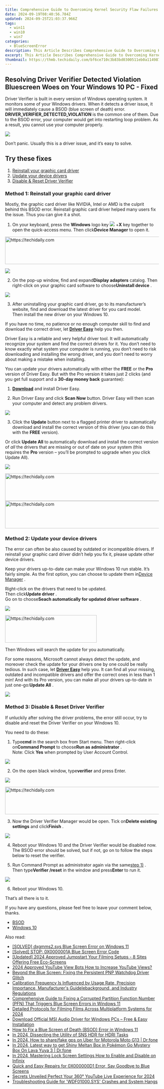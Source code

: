 ```yaml
---
title: Comprehensive Guide to Overcoming Kernel Security Flaw Failures on Windows 10 [Solution Provided]
date: 2024-09-19T08:40:56.784Z
updated: 2024-09-25T21:03:37.966Z
tags:
  - win11
  - win10
  - win7
categories:
  - BlueScreenError
description: This Article Describes Comprehensive Guide to Overcoming Kernel Security Flaw Failures on Windows 10 [Solution Provided]
excerpt: This Article Describes Comprehensive Guide to Overcoming Kernel Security Flaw Failures on Windows 10 [Solution Provided]
thumbnail: https://thmb.techidaily.com/bf6ce710c3b83bd0300511eb0a114987cd6a644274eb54a39fdf9870b6c3de78.jpg
---
```


## Resolving Driver Verifier Detected Violation Bluescreen Woes on Your Windows 10 PC - Fixed

Driver Verifier is built in every version of Windows operating system. It monitors some of your Windows drivers. When it detects a driver issue, it will immediately cause a BSOD (blue screen of death) error. **DRIVER\_VERIFIER\_DETECTED\_VIOLATION** is the common one of them. Due to the BSOD error, your computer would get into restarting loop problem. As a result, you cannot use your computer properly.

![](https://images.drivereasy.com/wp-content/uploads/2017/08/driver-verifier-detected-violation.png)

 Don’t panic. Usually this is a driver issue, and it’s easy to solve.

## Try these fixes

1. [Reinstall your graphic card driver](https://tools.techidaily.com/drivereasy/download/)
2. [Update your device drivers](https://tools.techidaily.com/drivereasy/download/)
3. [Disable & Reset Driver Verifier](https://tools.techidaily.com/drivereasy/download/)

### Method 1: Reinstall your graphic card driver

 Mostly, the graphic card driver like NVIDIA, Intel or AMD is the culprit behind this BSOD error. Reinstall graphic card driver helped many users fix the issue. Thus you can give it a shot.

 1) On your keyboard, press the **Windows** logo key ![](https://images.drivereasy.com/wp-content/uploads/2017/08/win-key.png) +**X** key together to open the quick-access menu. Then click**Device Manager** to open it.

<!-- affiliate ads begin -->
<a href="https://appsumo.8odi.net/c/5597632/2094476/7443" target="_top" id="2094476">
  <img src="//a.impactradius-go.com/display-ad/7443-2094476" border="0" alt="https://techidaily.com" width="728" height="90"/>
</a>
<img height="0" width="0" src="https://appsumo.8odi.net/i/5597632/2094476/7443" style="position:absolute;visibility:hidden;" border="0" />
<!-- affiliate ads end -->

![](https://images.drivereasy.com/wp-content/uploads/2017/08/img_5982977c07674.png)

 2) On the pop-up window, find and expand**Display adapters** catalog. Then right-click on your graphic card software to choose**Uninstall device** .

![](https://images.drivereasy.com/wp-content/uploads/2017/08/img_598299073c0a1.png)

 3) After uninstalling your graphic card driver, go to its manufacturer’s website, find and download the latest driver for you card model.  
 Then install the new driver on your Windows 10.

 If you have no time, no patience or no enough computer skill to find and download the correct driver, let **[Driver Easy](https://tools.techidaily.com/drivereasy/download/)**  help you then.

 Driver Easy is a reliable and very helpful driver tool. It  will automatically recognize your system and find the correct drivers for it. You don’t need to know exactly what system your computer is running, you don’t need to risk downloading and installing the wrong driver, and you don’t need to worry about making a mistake when installing.

 You can update your drivers automatically with either the **FREE**   or the **Pro**   version of Driver Easy. But with the Pro version it takes just 2 clicks (and you get full support and a **30-day money back**  guarantee):

 1) **[Download](https://tools.techidaily.com/drivereasy/download/)**   and install Driver Easy.

 2) Run Driver Easy and click **Scan Now**   button. Driver Easy will then scan your computer and detect any problem drivers.

![](https://images.drivereasy.com/wp-content/uploads/2017/08/img_5981786113621.jpg)

3) Click the **Update**  button next to a flagged printer driver to automatically download and install the correct version of this driver (you can do this with the **FREE** version).

Or click **Update All**  to automatically download and install the correct version of _all_  the drivers that are missing or out of date on your system (this requires the **Pro** version – you’ll be prompted to upgrade when you click Update All).

![](https://images.drivereasy.com/wp-content/uploads/2017/08/img_59829bed7962f.jpg)

<!-- affiliate ads begin -->
<a href="https://appsumo.8odi.net/c/5597632/2151856/7443" target="_top" id="2151856">
  <img src="//a.impactradius-go.com/display-ad/7443-2151856" border="0" alt="https://techidaily.com" width="728" height="90"/>
</a>
<img height="0" width="0" src="https://appsumo.8odi.net/i/5597632/2151856/7443" style="position:absolute;visibility:hidden;" border="0" />
<!-- affiliate ads end -->

<!-- affiliate ads begin -->
<a href="https://appsumo.8odi.net/c/5597632/2094418/7443" target="_top" id="2094418">
  <img src="//a.impactradius-go.com/display-ad/7443-2094418" border="0" alt="https://techidaily.com" width="728" height="90"/>
</a>
<img height="0" width="0" src="https://appsumo.8odi.net/i/5597632/2094418/7443" style="position:absolute;visibility:hidden;" border="0" />
<!-- affiliate ads end -->

### Method 2: Update your device drivers

 The error can often be also caused by outdated or incompatible drivers. If reinstall your graphic card driver didn’t help you fix it, please update other device drivers.

 Keep your drivers up-to-date can make your Windows 10 run stable. It’s fairly simple. As the first option, you can choose to update them in[Device Manager](https://tools.techidaily.com/drivereasy/download/) .

 Right-click on the drivers that need to be updated.  
 Then click**Update driver** .  
 Go on to choose**Seach automatically for updated driver software** .

![](https://images.drivereasy.com/wp-content/uploads/2017/08/img_59829f3c6382e.jpg)

<!-- affiliate ads begin -->
<a href="https://aligracehair.sjv.io/c/5597632/1902304/19272" target="_top" id="1902304">
  <img src="//a.impactradius-go.com/display-ad/19272-1902304" border="0" alt="https://techidaily.com" width="300" height="90"/>
</a>
<img height="0" width="0" src="https://aligracehair.sjv.io/i/5597632/1902304/19272" style="position:absolute;visibility:hidden;" border="0" />
<!-- affiliate ads end -->

Then Windows will search the update for you automatically.

 For some reasons, Microsoft cannot always detect the update, and moreover check the update for your drivers one by one could be really tedious. In such case, let **[Driver Easy](https://tools.techidaily.com/drivereasy/download/)**  help you. It can find all your missing, outdated and incompatible drivers and offer the correct ones in less than 1 min! And with its Pro version, you can make all your drivers up-to-date in just one-go:**Update All** .

![](https://images.drivereasy.com/wp-content/uploads/2017/08/img_5982a05593fc6.jpg)

### Method 3: Disable & Reset Driver Verifier

 If unluckily after solving the driver problems, the error still occur, try to disable and reset the Driver Verifier on your Windows 10\.

You need to do these:

 1) Type**cmd** in the search box from Start menu. Then right-click on**Command Prompt** to choose**Run as administrator** .  
 Note: Click **Yes**  when prompted by User Account Control.

![](https://images.drivereasy.com/wp-content/uploads/2017/08/img_5982a7520322e.png)

 2) On the open black window, type**verifier** and press Enter.

![](https://images.drivereasy.com/wp-content/uploads/2017/08/img_5982c1206997f.png)

<!-- affiliate ads begin -->
<a href="https://aligracehair.sjv.io/c/5597632/2036501/19272" target="_top" id="2036501">
  <img src="//a.impactradius-go.com/display-ad/19272-2036501" border="0" alt="https://techidaily.com" width="728" height="90"/>
</a>
<img height="0" width="0" src="https://aligracehair.sjv.io/i/5597632/2036501/19272" style="position:absolute;visibility:hidden;" border="0" />
<!-- affiliate ads end -->

 3) Now the Driver Verifier Manager would be open. Tick on**Delete existing settings** and click**Finish** .

![](https://images.drivereasy.com/wp-content/uploads/2017/08/img_5982c19bde408.png)

 4) Reboot your Windows 10 and the Driver Verifier would be disabled now.  
 The BSOD error should be solved, but if not, go on to follow the steps below to reset the verifier.

 5) Run Command Prompt as administrator again via the same[step 1)](https://tools.techidaily.com/drivereasy/download/) .  
 Then type**Verifier /reset** in the window and press**Enter** to run it.

![](https://images.drivereasy.com/wp-content/uploads/2017/08/img_5982c37a6df81.png)

6) Reboot your Windows 10.

That’s all there is to it.

 If you have any questions, please feel free to leave your comment below, thanks.

* [BSOD](https://tools.techidaily.com/drivereasy/download/)
* [Windows 10](https://tools.techidaily.com/drivereasy/download/)

<ins class="adsbygoogle"
     style="display:block"
     data-ad-format="autorelaxed"
     data-ad-client="ca-pub-7571918770474297"
     data-ad-slot="1223367746"></ins>

<ins class="adsbygoogle"
     style="display:block"
     data-ad-client="ca-pub-7571918770474297"
     data-ad-slot="8358498916"
     data-ad-format="auto"
     data-full-width-responsive="true"></ins>

<span class="atpl-alsoreadstyle">Also read:</span>
<div><ul>
<li><a href="https://blue-screen-error.techidaily.com/solved-dxgmms2sys-blue-screen-error-on-windows-11/"><u>[SOLVED] dxgmms2.sys Blue Screen Error on Windows 11</u></a></li>
<li><a href="https://blue-screen-error.techidaily.com/solved-stop-0x0000001a-blue-screen-error-code/"><u>[Solved] STOP: 0X0000001A Blue Screen Error Code</u></a></li>
<li><a href="https://youtube-sure.techidaily.com/ed-2024-approved-jumpstart-your-filming-setups-8-sites-offering-free-eco-screens/"><u>[Updated] 2024 Approved Jumpstart Your Filming Setups - 8 Sites Offering Free Eco-Screens</u></a></li>
<li><a href="https://youtube-data.techidaily.com/approved-youtube-view-bots-how-to-increase-youtube-views/"><u>2024 Approved YouTube View Bots How to Increase YouTube Views?</u></a></li>
<li><a href="https://blue-screen-error.techidaily.com/beyond-the-blue-screen-fixing-the-persistent-pnp-watchdog-driver-glitch/"><u>Beyond the Blue Screen: Fixing the Persistent PNP Watchdog Driver Glitch</u></a></li>
<li><a href="https://blue-screen-error.techidaily.com/1723199703766-calibration-frequency-is-influenced-by-usage-rate-precision-importance-manufacturers-guidelebackground-and-industry-regulations/"><u>Calibration Frequency Is Influenced by Usage Rate, Precision Importance, Manufacturer's Guidelebackground, and Industry Regulations</u></a></li>
<li><a href="https://blue-screen-error.techidaily.com/comprehensive-guide-to-fixing-a-corrupted-partition-function-number-pfn-that-triggers-blue-screen-errors-in-windows-11/"><u>Comprehensive Guide to Fixing a Corrupted Partition Function Number (PFN) That Triggers Blue Screen Errors in Windows 11</u></a></li>
<li><a href="https://screen-activity-recording.techidaily.com/detailed-protocols-for-filming-films-across-multiplatform-systems-for-2024/"><u>Detailed Protocols for Filming Films Across Multiplatform Systems for 2024</u></a></li>
<li><a href="https://driver-download.techidaily.com/download-official-msi-audio-driver-for-windows-pcs-free-and-easy-installation/"><u>Download Official MSI Audio Driver for Windows PCs – Free & Easy Installation</u></a></li>
<li><a href="https://blue-screen-error.techidaily.com/how-to-fix-a-blue-screen-of-death-bsod-error-in-windows-11/"><u>How to Fix a Blue Screen of Death (BSOD) Error in Windows 11</u></a></li>
<li><a href="https://fox-cloud.techidaily.com/in-2024-dissecting-the-utility-of-sns-hdr-for-hdri-tasks/"><u>In 2024, Dissecting the Utility of SNS HDR for HDRI Tasks</u></a></li>
<li><a href="https://review-topics.techidaily.com/in-2024-how-to-sharefake-gps-on-uber-for-motorola-moto-g13-drfone-by-drfone-virtual-android/"><u>In 2024, How to share/fake gps on Uber for Motorola Moto G13 | Dr.fone</u></a></li>
<li><a href="https://android-pokemon-go.techidaily.com/in-2024-latest-way-to-get-shiny-meltan-box-in-pokemon-go-mystery-box-on-lava-yuva-3-drfone-by-drfone-virtual-android/"><u>In 2024, Latest way to get Shiny Meltan Box in Pokémon Go Mystery Box On Lava Yuva 3 | Dr.fone</u></a></li>
<li><a href="https://unlock-android.techidaily.com/in-2024-mastering-lock-screen-settings-how-to-enable-and-disable-on-infinix-by-drfone-android/"><u>In 2024, Mastering Lock Screen Settings How to Enable and Disable on Infinix</u></a></li>
<li><a href="https://blue-screen-error.techidaily.com/quick-and-easy-repairs-for-0x000000d1-error-say-goodbye-to-blue-screens/"><u>Quick and Easy Repairs for 0X000000D1 Error, Say Goodbye to Blue Screens</u></a></li>
<li><a href="https://facebook-video-share.techidaily.com/secrets-unveiled-perfect-your-360-youtube-live-experience-for-2024/"><u>Secrets Unveiled Perfect Your 360° YouTube Live Experience for 2024</u></a></li>
<li><a href="https://blue-screen-error.techidaily.com/troubleshooting-guide-for-wdf01000sys-crashes-and-system-hangs/"><u>Troubleshooting Guide for 'WDF01000.SYS' Crashes and System Hangs</u></a></li>
</ul></div>

